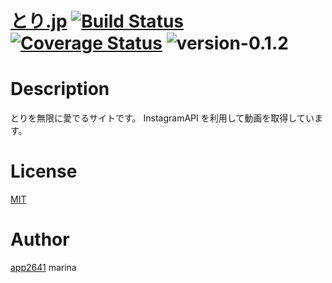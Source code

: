 [とり.jp](http://xn--o9j8c.jp) [![Build Status](https://travis-ci.org/app2641/tori.jp.svg?branch=master)](https://travis-ci.org/app2641/tori.jp) [![Coverage Status](https://coveralls.io/repos/app2641/tori.jp/badge.svg)](https://coveralls.io/r/app2641/tori.jp) ![version-0.1.2](https://img.shields.io/badge/release-v0.1.4-blue.svg)
===

# Description

とりを無限に愛でるサイトです。
InstagramAPI を利用して動画を取得しています。

# License

[MIT](https://github.com/app2641/tori.jp/blob/master/LICENSE)

# Author

[app2641](https://github.com/app2641)
marina
